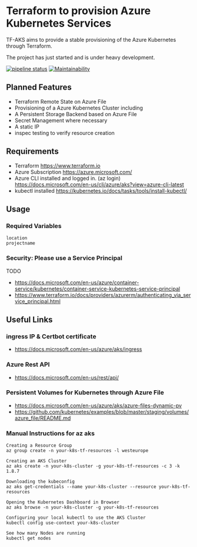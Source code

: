 # Terraform to provision Azure Kubernetes Services
TF-AKS aims to provide a stable provisioning of the Azure Kubernetes through Terraform.

The project has just started and is under heavy development.

[![pipeline status](https://gitlab.com/datadarius/tf-aks/badges/master/pipeline.svg)](https://gitlab.com/datadarius/tf-aks/commits/master)
[![Maintainability](https://api.codeclimate.com/v1/badges/b881a797cb75808d006a/maintainability)](https://codeclimate.com/github/datadarius/tf-aks/maintainability)

## Planned Features
* Terraform Remote State on Azure File 
* Provisioning of a Azure Kubernetes Cluster including
* A Persistent Storage Backend based on Azure File
* Secret Management where necessary
* A static IP
* inspec testing to verify resource creation


##  Requirements

* Terraform https://www.terraform.io 
* Azure Subscription https://azure.microsoft.com/
* Azure CLI installed and logged in. (az login) https://docs.microsoft.com/en-us/cli/azure/aks?view=azure-cli-latest
* kubectl installed https://kubernetes.io/docs/tasks/tools/install-kubectl/

## Usage

### Required Variables
```
location
projectname
```

### Security: Please use a Service Principal
TODO
* https://docs.microsoft.com/en-us/azure/container-service/kubernetes/container-service-kubernetes-service-principal
* https://www.terraform.io/docs/providers/azurerm/authenticating_via_service_principal.html


## Useful Links

### ingress IP & Certbot certificate
* https://docs.microsoft.com/en-us/azure/aks/ingress

### Azure Rest API 
* https://docs.microsoft.com/en-us/rest/api/

### Persistent Volumes for Kubernetes through Azure File
* https://docs.microsoft.com/en-us/azure/aks/azure-files-dynamic-pv
* https://github.com/kubernetes/examples/blob/master/staging/volumes/azure_file/README.md


### Manual Instructions for az aks

```
Creating a Resource Group
az group create -n your-k8s-tf-resources -l westeurope

Creating an AKS Cluster
az aks create -n your-k8s-cluster -g your-k8s-tf-resources -c 3 -k 1.8.7

Downloading the kubeconfig
az aks get-credentials --name your-k8s-cluster --resource your-k8s-tf-resources

Opening the Kubernetes Dashboard in Browser
az aks browse -n your-k8s-cluster -g your-k8s-tf-resources

Configuring your local kubectl to use the AKS Cluster
kubectl config use-context your-k8s-cluster

See how many Nodes are running
kubectl get nodes
```



